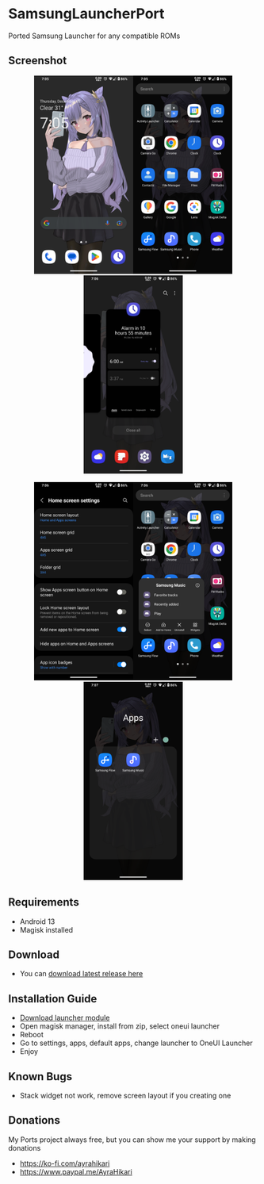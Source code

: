 # SamsungLauncherPort
Ported Samsung Launcher for any compatible ROMs

## Screenshot
<p  align="center">
<img src="./screenshot/Screenshot_20221215-190508_One_UI_Home.png" height="400"/><img src="./screenshot/Screenshot_20221215-190511_One_UI_Home.png" height="400"/><img  src="./screenshot/Screenshot_20221215-190604_One_UI_Home.png" height="400"/></p>
<p  align="center">
<img src="./screenshot/Screenshot_20221215-190621_One_UI_Home.png" height="400"/><img src="./screenshot/Screenshot_20221215-190637_One_UI_Home.png" height="400"/><img  src="./screenshot/Screenshot_20221215-190732_One_UI_Home.png" height="400"/></p>

## Requirements
- Android 13
- Magisk installed

## Download
- You can [download latest release here](https://www.pling.com/p/1541574)

## Installation Guide
- [Download launcher module](https://github.com/AyraHikari/SamsungLauncherPort/blob/main/update.md)
- Open magisk manager, install from zip, select oneui launcher
- Reboot
- Go to settings, apps, default apps, change launcher to OneUI Launcher
- Enjoy

## Known Bugs
- Stack widget not work, remove screen layout if you creating one

## Donations
My Ports project always free, but you can show me your support by making donations
- https://ko-fi.com/ayrahikari
- https://www.paypal.me/AyraHikari
